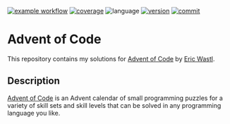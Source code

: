  
<a href="https://github.com/lukeboxwalker/advent-of-code/actions">![example workflow](https://github.com/lukeboxwalker/advent-of-code/actions/workflows/main.yml/badge.svg)</a>
<a href="https://app.codecov.io/gh/lukeboxwalker/advent-of-code">![coverage](https://img.shields.io/codecov/c/github/lukeboxwalker/advent-of-code)</a>
![language](https://img.shields.io/github/languages/top/lukeboxwalker/advent-of-code)
<a href="https://www.python.org/downloads/release/python-370/">![version](https://img.shields.io/badge/python-v3.7-blue)</a>
<a href="https://github.com/lukeboxwalker/advent-of-code/commits/master">![commit](https://img.shields.io/github/last-commit/lukeboxwalker/advent-of-code)</a>

#  Advent of Code

This repository contains my solutions for [Advent of Code](https://adventofcode.com/) by [Eric Wastl](http://was.tl/).

## Description
[Advent of Code](https://adventofcode.com/) is an Advent calendar of small programming puzzles for a variety of skill sets and skill levels that can be solved in any programming language you like.
